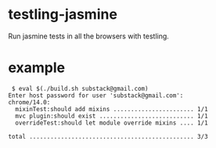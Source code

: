 # testling-jasmine

Run jasmine tests in all the browsers with testling.

# example

```
 $ eval $(./build.sh substack@gmail.com)
Enter host password for user 'substack@gmail.com':
chrome/14.0:
  mixinTest:should add mixins ....................... 1/1
  mvc plugin:should exist ........................... 1/1
  overrideTest:should let module override mixins .... 1/1

total ............................................... 3/3
```
